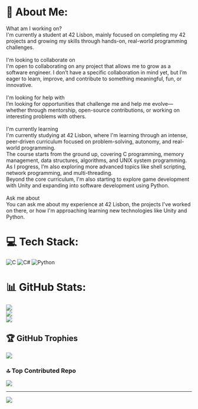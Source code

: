 # 💫 About Me:
What am I working on?<br>I'm currently a student at 42 Lisbon, mainly focused on completing my 42 projects and growing my skills through hands-on, real-world programming challenges.<br><br>I'm looking to collaborate on<br>I'm open to collaborating on any project that allows me to grow as a software engineer. I don’t have a specific collaboration in mind yet, but I’m eager to learn, improve, and contribute to something meaningful, fun, or innovative.<br><br> I'm looking for help with<br>I’m looking for opportunities that challenge me and help me evolve—whether through mentorship, open-source contributions, or working on interesting problems with others.<br><br>I'm currently learning<br>I'm currently studying at 42 Lisbon, where I'm learning through an intense, peer-driven curriculum focused on problem-solving, autonomy, and real-world programming.<br>The course starts from the ground up, covering C programming, memory management, data structures, algorithms, and UNIX system programming. As I progress, I’m also exploring more advanced topics like shell scripting, network programming, and multi-threading.<br>Beyond the core curriculum, I'm also starting to explore game development with Unity and expanding into software development using Python.<br><br>Ask me about<br>You can ask me about my experience at 42 Lisbon, the projects I've worked on there, or how I'm approaching learning new technologies like Unity and Python.


# 💻 Tech Stack:
![C](https://img.shields.io/badge/c-%2300599C.svg?style=for-the-badge&logo=c&logoColor=white) ![C#](https://img.shields.io/badge/c%23-%23239120.svg?style=for-the-badge&logo=csharp&logoColor=white) ![Python](https://img.shields.io/badge/python-3670A0?style=for-the-badge&logo=python&logoColor=ffdd54)
# 📊 GitHub Stats:
![](https://github-readme-stats.vercel.app/api?username=LaherMaciel&theme=dark&hide_border=false&include_all_commits=true&count_private=false)<br/>
![](https://nirzak-streak-stats.vercel.app/?user=LaherMaciel&theme=dark&hide_border=false)<br/>
![](https://github-readme-stats.vercel.app/api/top-langs/?username=LaherMaciel&theme=dark&hide_border=false&include_all_commits=true&count_private=false&layout=compact)

## 🏆 GitHub Trophies
![](https://github-profile-trophy.vercel.app/?username=LaherMaciel&theme=onedark&no-frame=false&no-bg=true&margin-w=4)

### 🔝 Top Contributed Repo
![](https://github-contributor-stats.vercel.app/api?username=LaherMaciel&limit=5&theme=dark&combine_all_yearly_contributions=true)

---
[![](https://visitcount.itsvg.in/api?id=LaherMaciel&icon=0&color=0)](https://visitcount.itsvg.in)

<!-- Proudly created with GPRM ( https://gprm.itsvg.in ) -->
